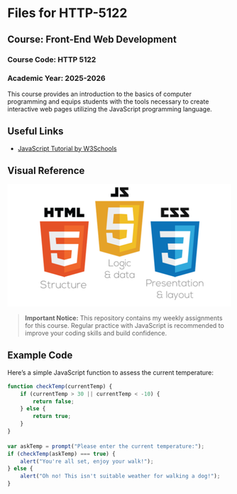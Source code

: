 # Files for HTTP-5122
## Course: Front-End Web Development
### Course Code: HTTP 5122

### Academic Year: 2025-2026

This course provides an introduction to the basics of computer programming and equips students with the tools necessary to create interactive web pages utilizing the JavaScript programming language.

## Useful Links
- [JavaScript Tutorial by W3Schools](https://www.w3schools.com/js/default.asp)

## Visual Reference
![Front-End Web Development Overview](frontend.png)

> **Important Notice:** This repository contains my weekly assignments for this course. Regular practice with JavaScript is recommended to improve your coding skills and build confidence.

## Example Code

Here’s a simple JavaScript function to assess the current temperature:

```javascript
function checkTemp(currentTemp) {
    if (currentTemp > 30 || currentTemp < -10) {
        return false;
    } else {
        return true;
    }
}

var askTemp = prompt("Please enter the current temperature:");
if (checkTemp(askTemp) === true) {
    alert("You're all set, enjoy your walk!");
} else {
    alert("Oh no! This isn't suitable weather for walking a dog!");
}
